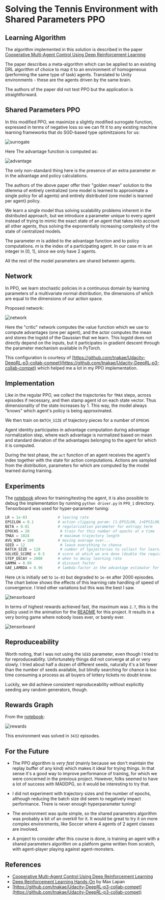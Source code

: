# Solving the Tennis Environment with Shared Parameters PPO

## Learning Algorithm

The algorithm implemented in this solution is described in the paper [Cooperative Multi-Agent Control Using Deep
Reinforcement Learning](http://ala2017.it.nuigalway.ie/papers/ALA2017_Gupta.pdf)

The paper describes a meta-algorithm which can be applied to an existing DRL algorithm of choice to map it to an environment of homogeneous (performing the same type of task) agents. Translated to Unity environments - these are the agents driven by the same brain.

The authors of the paper did not test PPO but the application is straightforward.

## Shared Parameters PPO

In this modified PPO, we maximize a slightly modified surrogate function, expressed in terms of negative loss so we can fit it to any existing machine learning frameworks that do SGD-based type optimitzaions for us:

![surrogate](images/ps-objective.png)

Here The advantage function is computed as:

![advantage](images/advantage_formula.png)

The only non-standard thing here is the presence of an extra parameter _m_ in the advantage and policy calculations.

The authors of the above paper offer their "golden mean" solution to the dilemma of entirely centralized (one model is learned to approximate a single policy for all agents) and entirely distributed (one model is learned per agent) policy. 

We learn a single model thus solving scalability problems inherent in the distributed approach, but we introduce a parameter unique to every agent instead of trying to mimic the exact state of an agent that takes into account all other agents, thus solving the exponentially increasing complexity of the state of centralized models.

The parameter _m_ is added to the advantage function and to policy computations. _m_ is the index of a participating agent. In our case _m_ is an integer in [0, 1], since we only have 2 agents.

All the rest of the model parameters are shared between agents.

## Network

In PPO, we learn stochastic policies in a continuous domain by learning parameters of a multivariate normal distribution, the dimensions of which are equal to the dimensions of our action space.

Proposed network:

![network](images/network.png)

Here the "critic" network computes the value function which we use to compute advantages (one per agent), and the actor computes the mean and stores the logstd of the Gaussian that we learn. This logstd does not directly depend on the inputs, but it participates in gradient descent through the parameter mechanism available in PyTorch.

This configuration is courtesy of [https://github.com/tnakae/Udacity-DeepRL-p3-collab-compet](https://github.com/tnakae/Udacity-DeepRL-p3-collab-compet) which helped me a lot in my PPO implementation.

## Implementation

Like in the regular PPO, we collect the trajectories for `TMAX` steps, across episodes if necessary, and then stamp agent id on each state vector. Thus dimensionality of the state increases by 1. This way, the model always "knows" which agent's policy is being approximated. 

We then train on `BATCH_SIZE` of trajectory pieces for a number of `EPOCHS`

Agent identity participates in advantage computation during advantage normalization step, where each advantage is normalized based on mean and standard deviation of the advantages belonging to the agent for which it is computed.

During the test phase, the `act` function of an agent receives the agent's index together with the state for action computations. Actions are sampled from the distribution, parameters for which are computed by the model learned during training.

## Experiments

The [notebook](Tennis.ipynb) allows for training/testing the agent, it is also possible to debug the implementation by running `python driver.py` in `PPO_1` directory. Tensorboard was used for hyper-parameter tuning:

```python
LR = 1e-03              # learing rate
EPSILON = 0.1           # action clipping param: [1-EPSILON, 1+EPSILON]
BETA = 0.01             # regularization parameter for entropy term
EPOCHS = 20              # train for this number of epochs at a time
TMAX = 1024              # maximum trajectory length
AVG_WIN = 100           # moving average over...
SEED = 12                # leave everything to chance
BATCH_SIZE = 128         # number of tgajectories to collect for learning
SOLVED_SCORE = 0.5      # score at which we are done (double the required)
STEP_DECAY = 2000       # when to decay learning rate
GAMMA = 0.99            # discount factor
GAE_LAMBDA = 0.96       # lambda-factor in the advantage estimator for PPO

```
Here `LR` is initially set to `1e-03` but degraded to `1e-04` after 2000 episodes. The chart below shows the effects of this learning rate handling of speed of convergence. I tried other variations but this was the best I saw.

![tensorboard](PPO/tensorboard.png)

In terms of highest rewards achieved fast, the maximum was `2.7`, this is the policy used in the animation for the [README](README.md) for this project. It results in a very boring game where nobody loses ever, or barely ever.

![tensorboard](PPO_1/tensorboard.png)

## Reproduceability

Worth noting, that I was not using the `SEED` parameter, even though I tried to for reproduceability. Unfortunately things did not converge at all or very slowly. I tried about half a dozen of different seeds, naturally it's a bit fewer than the number of seeds available, but blindly searching for chance is too time consuming a process as all buyers of lottery tickets no doubt know.

Luckily, we did achieve consistent reproduceability without explicitly seeding any random generators, though.

## Rewards Graph

From the [notebook](Tennis.ipynb):

![rewards](images/rewards.png)

This environment was solved in `3432` episodes.

## For the Future

* The PPO algorithm is *very fast* (mainly because we don't maintain the replay buffer of any kind) which makes it ideal for trying things. In that sense it's a good way to improve performance of training, for which we were concerned in the previous project. However, folks seemed to have a lot of success with MADDPG, so it would be interesting to try that.

* I did not experiment with trajectory sizes and the number of epochs, although reducing the batch size did seem to negatively impact performance. There is never enough hyperparameter tuning!

* The environment was quite simple, so the shared parameters algorithm was probably a bit of an overkill for it. It would be great to try it on more complex environments, like Soccer where 4 agents of 2 agent classes are involved.

* A project to consider after this course is done, is training an agent with a shared parameters algorithm on a platform game written from scratch, with agent-player playing against agent-monsters.

## References

* [Cooperative Multi-Agent Control Using Deep
Reinforcement Learning](http://ala2017.it.nuigalway.ie/papers/ALA2017_Gupta.pdf)
* [Deep Reinforcement Learning Hands-On](https://www.amazon.com/dp/B076H9VQH6/ref=dp-kindle-redirect?_encoding=UTF8&btkr=1) by Max Lapan
* [https://github.com/tnakae/Udacity-DeepRL-p3-collab-compet](https://github.com/tnakae/Udacity-DeepRL-p3-collab-compet)

